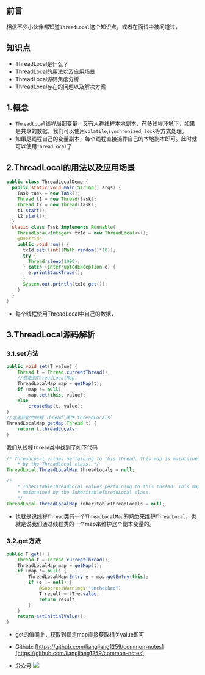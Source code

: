 ## 前言
相信不少小伙伴都知道`ThreadLocal`这个知识点，或者在面试中被问道过，
## 知识点
 - ThreadLocal是什么？
 - ThreadLocal的用法以及应用场景
 - ThreadLocal源码角度分析
 - ThreadLocal存在的问题以及解决方案
## 1.概念
 - `ThreadLocal`线程局部变量，又有人称线程本地副本，在多线程环境下，如果是共享的数据，我们可以使用`volatile`,`synchronized`, `lock`等方式处理。
 - 如果是线程自己的变量副本，每个线程直接操作自己的本地副本即可。此时就可以使用`ThreadLocal`了 
## 2.ThreadLocal的用法以及应用场景
```java
public class ThreadLocalDemo {
  public static void main(String[] args) {
    Task task = new Task();
    Thread t1 = new Thread(task);
    Thread t2 = new Thread(task);
    t1.start();
    t2.start();
  }
  static class Task implements Runnable{
    ThreadLocal<Integer> txId = new ThreadLocal<>();
    @Override
    public void run() {
      txId.set((int)(Math.random()*10));
      try {
        Thread.sleep(1000);
      } catch (InterruptedException e) {
        e.printStackTrace();
      }
      System.out.println(txId.get());
    }
  }
}

```
 - 每个线程使用ThreadLocal中自己的数据，
## 3.ThreadLocal源码解析
### 3.1.set方法
```java
public void set(T value) {
    Thread t = Thread.currentThread();
    //获取到ThreadLocalMap
    ThreadLocalMap map = getMap(t);
    if (map != null)
        map.set(this, value);
    else
        createMap(t, value);
}
//这里获取的线程`Thread`属性`threadLocals`
ThreadLocalMap getMap(Thread t) {
    return t.threadLocals;
}
```
我们从线程`Thread`类中找到了如下代码
```java
/* ThreadLocal values pertaining to this thread. This map is maintained
    * by the ThreadLocal class. */
ThreadLocal.ThreadLocalMap threadLocals = null;

/*
    * InheritableThreadLocal values pertaining to this thread. This map is
    * maintained by the InheritableThreadLocal class.
    */
ThreadLocal.ThreadLocalMap inheritableThreadLocals = null;
```
 - 也就是说线程`Thread`类有一个`ThreadLocalMap`的熟悉来维护`ThreadLocal`，也就是说我们通过线程类的一个map来维护这个副本变量的。

### 3.2.get方法
```java
public T get() {
    Thread t = Thread.currentThread();
    ThreadLocalMap map = getMap(t);
    if (map != null) {
        ThreadLocalMap.Entry e = map.getEntry(this);
        if (e != null) {
            @SuppressWarnings("unchecked")
            T result = (T)e.value;
            return result;
        }
    }
    return setInitialValue();
}
```
 - get的值同上，获取到指定map直接获取相关value即可



 - Github: [https://github.com/liangliang1259/common-notes](https://github.com/liangliang1259/common-notes)
 - 公众号
![](https://tva1.sinaimg.cn/large/007S8ZIlly1giznpxhgdvj3076076gm3.jpg)

